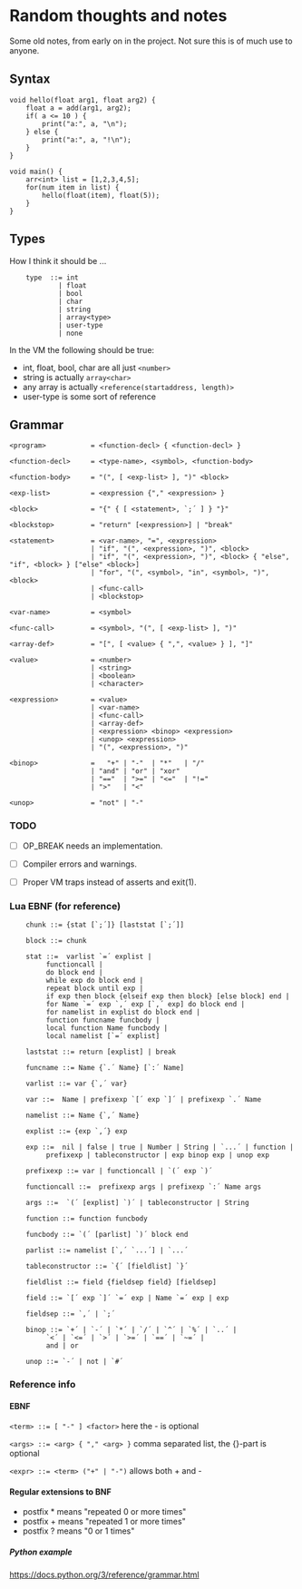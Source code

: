 # Random thoughts and notes

Some old notes, from early on in the project.
Not sure this is of much use to anyone. 

## Syntax

```
void hello(float arg1, float arg2) {
    float a = add(arg1, arg2);
    if( a <= 10 ) {
        print("a:", a, "\n");
    } else {
        print("a:", a, "!\n");
    }
}

void main() {
    arr<int> list = [1,2,3,4,5];
    for(num item in list) {
        hello(float(item), float(5));
    }
}
```

## Types
How I think it should be ...  
```
    type  ::= int
            | float
            | bool 
            | char 
            | string 
            | array<type> 
            | user-type 
            | none
```
In the VM the following should be true:
* int, float, bool, char are all just ```<number>```
* string is actually ```array<char>```
* any array is actually ```<reference(startaddress, length)>```
* user-type is some sort of reference

## Grammar

```
<program>           = <function-decl> { <function-decl> }

<function-decl>     = <type-name>, <symbol>, <function-body>

<function-body>     = "(", [ <exp-list> ], ")" <block>

<exp-list>          = <expression {"," <expression> }

<block>             = "{" { [ <statement>, `;´ ] } "}"

<blockstop>         = "return" [<expression>] | "break"

<statement>         = <var-name>, "=", <expression>
                    | "if", "(", <expression>, ")", <block>
                    | "if", "(", <expression>, ")", <block> { "else", "if", <block> } ["else" <block>]
                    | "for", "(", <symbol>, "in", <symbol>, ")", <block>
                    | <func-call>
					| <blockstop>

<var-name>			= <symbol>

<func-call>         = <symbol>, "(", [ <exp-list> ], ")"

<array-def>			= "[", [ <value> { ",", <value> } ], "]"

<value>				= <number>
					| <string>
					| <boolean>
					| <character>

<expression>        = <value>
                    | <var-name>
                    | <func-call>
					| <array-def>
                    | <expression> <binop> <expression>
                    | <unop> <expression>
                    | "(", <expression>, ")"

<binop>             =   "+" | "-"  | "*"   | "/" 
                    | "and" | "or" | "xor"
                    | "=="  | ">=" | "<="  | "!=" 
                    | ">"   | "<"

<unop>              = "not" | "-"

```

### TODO

* [ ] OP_BREAK needs an implementation.
* [ ] Compiler errors and warnings.
* [ ] Proper VM traps instead of asserts and exit(1).


### Lua EBNF (for reference)

```
	chunk ::= {stat [`;´]} [laststat [`;´]]

	block ::= chunk

	stat ::=  varlist `=´ explist | 
		 functioncall | 
		 do block end | 
		 while exp do block end | 
		 repeat block until exp | 
		 if exp then block {elseif exp then block} [else block] end | 
		 for Name `=´ exp `,´ exp [`,´ exp] do block end | 
		 for namelist in explist do block end | 
		 function funcname funcbody | 
		 local function Name funcbody | 
		 local namelist [`=´ explist] 

	laststat ::= return [explist] | break

	funcname ::= Name {`.´ Name} [`:´ Name]

	varlist ::= var {`,´ var}

	var ::=  Name | prefixexp `[´ exp `]´ | prefixexp `.´ Name 

	namelist ::= Name {`,´ Name}

	explist ::= {exp `,´} exp

	exp ::=  nil | false | true | Number | String | `...´ | function | 
		 prefixexp | tableconstructor | exp binop exp | unop exp 

	prefixexp ::= var | functioncall | `(´ exp `)´

	functioncall ::=  prefixexp args | prefixexp `:´ Name args 

	args ::=  `(´ [explist] `)´ | tableconstructor | String 

	function ::= function funcbody

	funcbody ::= `(´ [parlist] `)´ block end

	parlist ::= namelist [`,´ `...´] | `...´

	tableconstructor ::= `{´ [fieldlist] `}´

	fieldlist ::= field {fieldsep field} [fieldsep]

	field ::= `[´ exp `]´ `=´ exp | Name `=´ exp | exp

	fieldsep ::= `,´ | `;´

	binop ::= `+´ | `-´ | `*´ | `/´ | `^´ | `%´ | `..´ | 
		 `<´ | `<=´ | `>´ | `>=´ | `==´ | `~=´ | 
		 and | or

	unop ::= `-´ | not | `#´
```
### Reference info

#### EBNF

```<term> ::= [ "-" ] <factor>```
here the - is optional

```<args> ::= <arg> { "," <arg> }```
comma separated list, the {}-part is optional

```<expr> ::= <term> ("+" | "-")``` <expr>
allows both + and -

#### Regular extensions to BNF

- postfix * means "repeated 0 or more times"
- postfix + means "repeated 1 or more times"
- postfix ? means "0 or 1 times"

##### Python example
https://docs.python.org/3/reference/grammar.html


